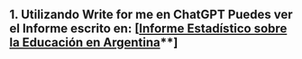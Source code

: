 ## 1. Utilizando Write for me en ChatGPT Puedes ver el Informe escrito en: [[Informe Estadístico sobre la Educación en Argentina](https://chatgpt.com/share/67424c12-8110-8013-bac0-ee9580c5893f)**]
